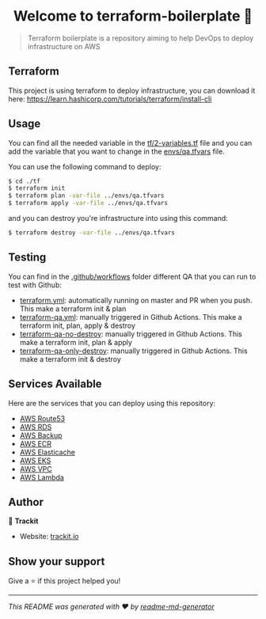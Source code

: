 <h1 style="text-align: center">Welcome to terraform-boilerplate 👋</h1>
<p>
</p>

> Terraform boilerplate is a repository aiming to help DevOps to deploy infrastructure on AWS

## Terraform

This project is using terraform to deploy infrastructure, you can download it here: https://learn.hashicorp.com/tutorials/terraform/install-cli

## Usage

You can find all the needed variable in the [tf/2-variables.tf](./tf/2-variables.tf) file
and you can add the variable that you want to change in the [envs/qa.tfvars](./envs/qa.tfvars) file.

You can use the following command to deploy:

```sh
$ cd ./tf
$ terraform init
$ terraform plan -var-file ../envs/qa.tfvars
$ terraform apply -var-file ../envs/qa.tfvars
```

and you can destroy you're infrastructure into using this command:

```sh
$ terraform destroy -var-file ../envs/qa.tfvars
```

## Testing

You can find in the [.github/workflows](./.github/workflows) folder different QA that you can run to test with Github:
- [terraform.yml](./.github/workflows/terraform.yml): automatically running on master and PR when you push. This make a terraform init & plan
- [terraform-qa.yml](./.github/workflows/terraform-qa.yml): manually triggered in Github Actions. This make a terraform init, plan, apply & destroy
- [terraform-qa-no-destroy](./.github/workflows/terraform-qa-no-destroy.yml): manually triggered in Github Actions. This make a terraform init, plan & apply
- [terraform-qa-only-destroy](./.github/workflows/terraform-qa-only-destroy.yml): manually triggered in Github Actions. This make a terraform init & destroy

## Services Available

Here are the services that you can deploy using this repository:
- [AWS Route53](https://registry.terraform.io/providers/hashicorp/aws/latest/docs/resources/route53_zone)
- [AWS RDS](https://registry.terraform.io/modules/terraform-aws-modules/rds/aws/2.18.0)
- [AWS Backup](https://github.com/cloudposse/terraform-aws-backup/tree/0.4.0)
- [AWS ECR](https://github.com/cloudposse/terraform-aws-ecr/tree/0.21.0)
- [AWS Elasticache](https://github.com/cloudposse/terraform-aws-elasticache-redis/tree/0.25.0)
- [AWS EKS](https://github.com/terraform-aws-modules/terraform-aws-eks/tree/v12.2.0)
- [AWS VPC](https://github.com/terraform-aws-modules/terraform-aws-vpc/tree/v2.55.0)
- [AWS Lambda](https://github.com/terraform-aws-modules/terraform-aws-vpc/tree/v2.55.0)

## Author

👤 **Trackit**

* Website: [trackit.io](www.trackit.io)

## Show your support

Give a ⭐️ if this project helped you!

***
_This README was generated with ❤️ by [readme-md-generator](https://github.com/kefranabg/readme-md-generator)_